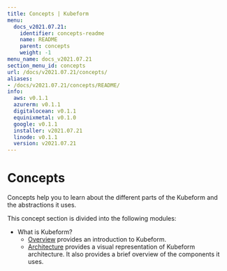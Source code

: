 ```yaml
---
title: Concepts | Kubeform
menu:
  docs_v2021.07.21:
    identifier: concepts-readme
    name: README
    parent: concepts
    weight: -1
menu_name: docs_v2021.07.21
section_menu_id: concepts
url: /docs/v2021.07.21/concepts/
aliases:
- /docs/v2021.07.21/concepts/README/
info:
  aws: v0.1.1
  azurerm: v0.1.1
  digitalocean: v0.1.1
  equinixmetal: v0.1.0
  google: v0.1.1
  installer: v2021.07.21
  linode: v0.1.1
  version: v2021.07.21
---
```


# Concepts

Concepts help you to learn about the different parts of the Kubeform and the abstractions it uses.

This concept section is divided into the following modules:

- What is Kubeform?
  - [Overview](/docs/v2021.07.21/concepts/what-is-kubeform/overview) provides an introduction to Kubeform.
  - [Architecture](/docs/v2021.07.21/concepts/what-is-kubeform/architecture) provides a visual representation of Kubeform architecture. It also provides a brief overview of the components it uses.


